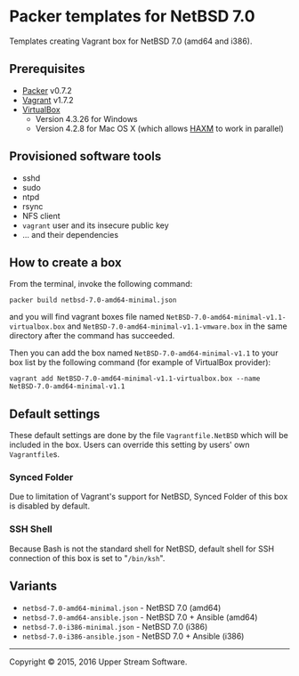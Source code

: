 # Packer templates for NetBSD 7.0

Templates creating Vagrant box for NetBSD 7.0 (amd64 and i386).

## Prerequisites

* [Packer] v0.7.2
* [Vagrant] v1.7.2
* [VirtualBox]
	* Version 4.3.26 for Windows
	* Version 4.2.8 for Mac OS X (which allows [HAXM] to work in parallel)

[Packer]: https://www.packer.io/ "Packer by HashiCorp"
[Vagrant]: https://www.vagrantup.com/ "Vagrant"
[VirtualBox]: https://www.virtualbox.org/ "Oracle VM VirtualBox"
[HAXM]: https://software.intel.com/en-us/android/articles/intel-hardware-accelerated-execution-manager
        "Intel&reg; Hardware Accelerated Execution Manager"

## Provisioned software tools

* sshd
* sudo
* ntpd
* rsync
* NFS client
* `vagrant` user and its insecure public key
* ... and their dependencies

## How to create a box

From the terminal, invoke the following command:

	packer build netbsd-7.0-amd64-minimal.json

and you will find vagrant boxes file named `NetBSD-7.0-amd64-minimal-v1.1-virtualbox.box`
and `NetBSD-7.0-amd64-minimal-v1.1-vmware.box` in the same directory after the command has succeeded.

Then you can add the box named `NetBSD-7.0-amd64-minimal-v1.1` to your box list
by the following command (for example of VirtualBox provider):

	vagrant add NetBSD-7.0-amd64-minimal-v1.1-virtualbox.box --name NetBSD-7.0-amd64-minimal-v1.1

## Default settings

These default settings are done by the file `Vagrantfile.NetBSD` which will be included in the box.
Users can override this setting by users' own `Vagrantfile`s.

### Synced Folder

Due to limitation of Vagrant's support for NetBSD, Synced Folder of this box is disabled by default.

### SSH Shell

Because Bash is not the standard shell for NetBSD, default shell for SSH connection of this box
is set to "`/bin/ksh`".

## Variants

* `netbsd-7.0-amd64-minimal.json` - NetBSD 7.0 (amd64)
* `netbsd-7.0-amd64-ansible.json` - NetBSD 7.0 + Ansible (amd64)
* `netbsd-7.0-i386-minimal.json` - NetBSD 7.0 (i386)
* `netbsd-7.0-i386-ansible.json` - NetBSD 7.0 + Ansible (i386)

- - -

Copyright &copy; 2015, 2016 Upper Stream Software.
